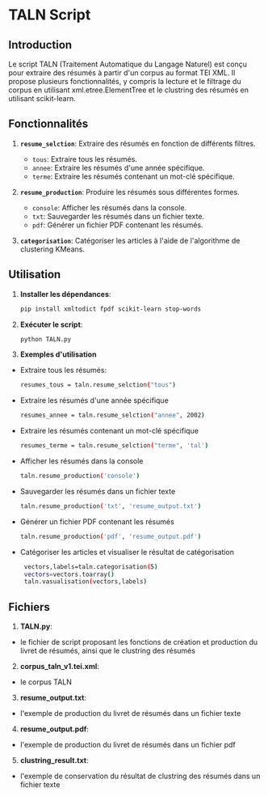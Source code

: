 # TALN Script

## Introduction

Le script TALN (Traitement Automatique du Langage Naturel) est conçu pour extraire des résumés à partir d'un corpus 
au format TEI XML. Il propose plusieurs fonctionnalités, y compris la lecture et le filtrage du corpus en utilisant
xml.etree.ElementTree et le clustring des résumés en utilisant scikit-learn.

## Fonctionnalités

1. **`resume_selction`**: Extraire des résumés en fonction de différents filtres.
   - `tous`: Extraire tous les résumés.
   - `annee`: Extraire les résumés d'une année spécifique.
   - `terme`: Extraire les résumés contenant un mot-clé spécifique.

3. **`resume_production`**: Produire les résumés sous différentes formes.
   - `console`: Afficher les résumés dans la console.
   - `txt`: Sauvegarder les résumés dans un fichier texte.
   - `pdf`: Générer un fichier PDF contenant les résumés.

4. **`categorisation`**: Catégoriser les articles à l'aide de l'algorithme de clustering KMeans.

## Utilisation

1. **Installer les dépendances**:
   ```bash
   pip install xmltodict fpdf scikit-learn stop-words

2. **Exécuter le script**:
   ```bash
   python TALN.py
   
3. **Exemples d'utilisation**
- Extraire tous les résumés:
   ```bash
   resumes_tous = taln.resume_selction("tous")
- Extraire les résumés d'une année spécifique
   ```bash
   resumes_annee = taln.resume_selction("annee", 2002)
- Extraire les résumés contenant un mot-clé spécifique
   ```bash
   resumes_terme = taln.resume_selction("terme", 'tal')
- Afficher les résumés dans la console
   ```bash
   taln.resume_production('console')
- Sauvegarder les résumés dans un fichier texte
   ```bash
   taln.resume_production('txt', 'resume_output.txt')
- Générer un fichier PDF contenant les résumés
   ```bash
   taln.resume_production('pdf', 'resume_output.pdf')
- Catégoriser les articles et visualiser le résultat de catégorisation
   ```bash
    vectors,labels=taln.categorisation(5)
    vectors=vectors.toarray()
    taln.vasualisation(vectors,labels)

## Fichiers
1. **TALN.py**:
- le fichier de script proposant les fonctions de création et production du livret de résumés, ainsi que le clustring des résumés

2. **corpus_taln_v1.tei.xml**:
- le corpus TALN

3. **resume_output.txt**:
- l'exemple de production du livret de résumés dans un fichier texte

4. **resume_output.pdf**:
- l'exemple de production du livret de résumés dans un fichier pdf

5. **clustring_result.txt**:
- l'exemple de conservation du résultat de clustring des résumés dans un fichier texte